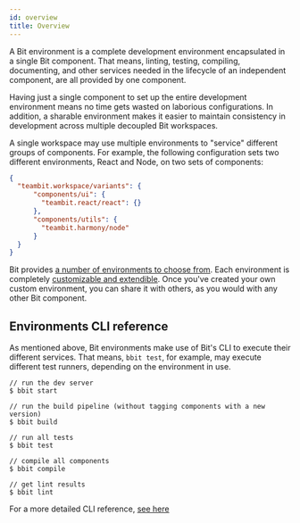 ```yaml
---
id: overview
title: Overview
---
```


A Bit environment is a complete development environment encapsulated in a single Bit component. That means, linting, testing, compiling, documenting, and other services needed in the lifecycle of an independent component, are all provided by one component.

Having just a single component to set up the entire development environment means no time gets wasted on laborious configurations. In addition, a sharable environment makes it easier to maintain consistency in development across multiple decoupled Bit workspaces.

A single workspace may use multiple environments to "service" different groups of components. For example, the following configuration sets two different environments, React and Node, on two sets of components:

```json
{
  "teambit.workspace/variants": {
      "components/ui": {
        "teambit.react/react": {}
      },
      "components/utils": {
        "teambit.harmony/node"
      }
  }
}
```

Bit provides [a number of environments to choose from](/docs/environments/choose-an-environment). Each environment is completely [customizable and extendible](/docs/environments/build-environment). Once you've created your own custom environment, you can share it with others, as you would with any other Bit component.
## Environments CLI reference
As mentioned above, Bit environments make use of Bit's CLI to execute their different services. That means, `bbit test`, for example, may execute different test runners, depending on the environment in use.

```shell
// run the dev server
$ bbit start

// run the build pipeline (without tagging components with a new version)
$ bbit build

// run all tests
$ bbit test

// compile all components
$ bbit compile

// get lint results
$ bbit lint
```

For a more detailed CLI reference, [see here](/docs/cli/cheat-sheet)
